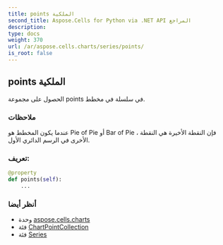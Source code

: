 ```yaml
---
title: points الملكية
second_title: Aspose.Cells for Python via .NET API المراجع
description:
type: docs
weight: 370
url: /ar/aspose.cells.charts/series/points/
is_root: false
---
```

##  points الملكية

الحصول على مجموعة points في سلسلة في مخطط.

###  ملاحظات

عندما يكون المخطط هو Pie of Pie أو Bar of Pie ، فإن النقطة الأخيرة هي النقطة الأخرى في الرسم الدائري الأول.
###  تعريف:
```python
@property
def points(self):
    ...
```

###  أنظر أيضا
* وحدة [aspose.cells.charts](../../)
* فئة [ChartPointCollection](/cells/python-net/ar/aspose.cells.charts/chartpointcollection)
* فئة [Series](/cells/python-net/ar/aspose.cells.charts/series)
